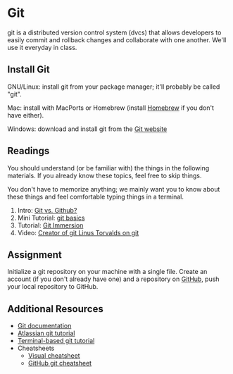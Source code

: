 # Git
git is a distributed version control system (dvcs) that allows developers
to easily commit and rollback changes and collaborate with one another.
We'll use it everyday in class.

## Install Git
GNU/Linux: install git from your package manager;
it'll probably be called "git".

Mac: install with MacPorts or Homebrew (install [Homebrew](http://brew.sh/)
if you don't have either).

Windows: download and install git from the 
[Git website](http://git-scm.com/downloads)

## Readings
You should understand (or be familiar with) the things in the following
materials. If you already know these topics, feel free to skip things.

You don't have to memorize anything; we mainly want you to know about these
things and feel comfortable typing things in a terminal.

1. Intro: [Git vs. Github?](http://www.jahya.net/blog/?2013-05-git-vs-github)
1. Mini Tutorial: [git basics](http://www.codeschool.com/courses/try-git)
1. Tutorial: [Git Immersion](http://gitimmersion.com/)
1. Video: [Creator of git Linus Torvalds on git](http://www.youtube.com/watch?v=4XpnKHJAok8)

## Assignment
Initialize a git repository on your machine with a single file. Create an
account (if you don't already have one) and a repository on
[GitHub](https://github.com), push your local repository to GitHub.

## Additional Resources
* [Git documentation](http://git-scm.com/doc)
* [Atlassian git tutorial](https://www.atlassian.com/git/tutorial/git-basics)
* [Terminal-based git tutorial](http://nodeschool.io/#git-it)
* Cheatsheets
  * [Visual cheatsheet](http://ndpsoftware.com/git-cheatsheet.html#loc=workspace;)
  * [GitHub git cheatsheet](https://training.github.com/kit/downloads/github-git-cheat-sheet.pdf)
